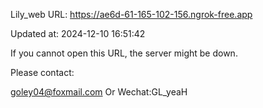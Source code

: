 Lily_web URL: https://ae6d-61-165-102-156.ngrok-free.app

Updated at: 2024-12-10 16:51:42

If you cannot open this URL, the server might be down.

Please contact: 

goley04@foxmail.com Or Wechat:GL_yeaH